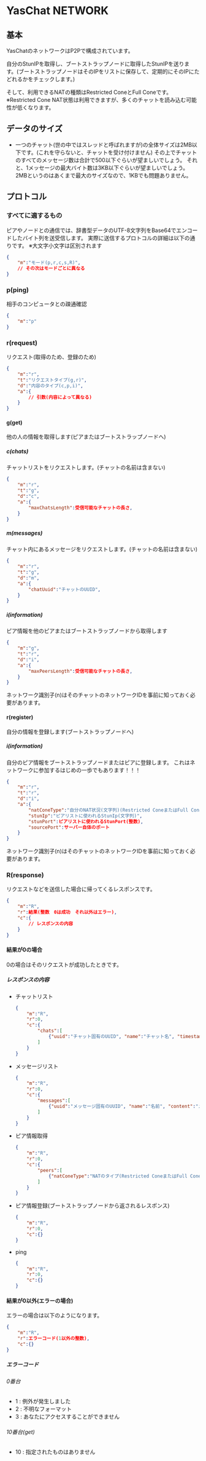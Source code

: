 # YasChat NETWORK
## 基本
YasChatのネットワークはP2Pで構成されています。

自分のStunIPを取得し、ブートストラップノードに取得したStunIPを送ります。(ブートストラップノードはそのIPをリストに保存して、定期的にそのIPにたどれるかをチェックします。)

そして、利用できるNATの種類はRestricted ConeとFull Coneです。
※Restricted Cone NAT状態は利用できますが、多くのチャットを読み込む可能性が低くなります。

## データのサイズ
- 一つのチャット(世の中ではスレッドと呼ばれますが)の全体サイズは2MB以下です。(これを守らないと、チャットを受け付けません)
    その上でチャットのすべてのメッセージ数は合計で500以下ぐらいが望ましいでしょう。
    それと、1メッセージの最大バイト数は3KB以下ぐらいが望ましいでしょう。
    2MBというのはあくまで最大のサイズなので、1KBでも問題ありません。

## プロトコル
### すべてに適するもの
ピアやノードとの通信では、辞書型データのUTF-8文字列をBase64でエンコードしたバイト列を送受信します。
実際に送信するプロトコルの詳細は以下の通りです。
※大文字小文字は区別されます
``` json
{
    "m":"モード(p,r,c,s,R)",
    // その次はモードごとに異なる
}
```
### p(ping)
相手のコンピュータとの疎通確認
``` json
{
    "m":"p"
}
```
### r(request)
リクエスト(取得のため、登録のため)
``` json
{
    "m":"r",
    "t":"リクエストタイプ(g,r)",
    "d":"内容のタイプ(c,p,i)",
    "a":{ 
        // 引数(内容によって異なる)
    }
}
```
#### g(get)
他の人の情報を取得します(ピアまたはブートストラップノードへ)
##### c(chats)
チャットリストをリクエストします。(チャットの名前は含まない)
``` json
{
    "m":"r",
    "t":"g",
    "d":"c",
    "a":{
        "maxChatsLength":受信可能なチャットの長さ,
    }
}
```
##### m(messages)
チャット内にあるメッセージをリクエストします。(チャットの名前は含まない)
``` json
{
    "m":"r",
    "t":"g",
    "d":"m",
    "a":{
        "chatUuid":"チャットのUUID",
    }
}
```
##### i(information)
ピア情報を他のピアまたはブートストラップノードから取得します
``` json
{
    "m":"g",
    "t":"r",
    "d":"i",
    "a":{
        "maxPeersLength":受信可能なチャットの長さ,
    }
}
```
ネットワーク識別子(n)はそのチャットのネットワークIDを事前に知っておく必要があります。
#### r(register)
自分の情報を登録します(ブートストラップノードへ)
##### i(information)
自分のピア情報をブートストラップノードまたはピアに登録します。
これはネットワークに参加するはじめの一歩でもあります！！！
``` json
{
    "m":"r",
    "t":"r",
    "d":"i",
    "a":{
        "natConeType":"自分のNAT状況(文字列)(Restricted ConeまたはFull Cone)",
        "stunIp":"ピアリストに使われるStunIp(文字列)",
        "stunPort":ピアリストに使われるStunPort(整数),
        "sourcePort":サーバー自体のポート
    }
}
```
ネットワーク識別子(n)はそのチャットのネットワークIDを事前に知っておく必要があります。

### R(response)
リクエストなどを送信した場合に帰ってくるレスポンスです。
``` json
{
    "m":"R",
    "r":結果(整数　0は成功　それ以外はエラー),
    "c":{ 
        // レスポンスの内容
    }
}
```
#### 結果が0の場合
0の場合はそのリクエストが成功したときです。
##### レスポンスの内容
- チャットリスト
    ``` json
    {
        "m":"R",
        "r":0,
        "c":{ 
            "chats":[
                {"uuid":"チャット固有のUUID", "name":"チャット名", "timestamp":"タイムスタンプ"}
            ]
        }
    }
    ```
- メッセージリスト
    ``` json
    {
        "m":"R",
        "r":0,
        "c":{ 
            "messages":[
                {"uuid":"メッセージ固有のUUID", "name":"名前", "content":"メッセージ内容", "timestamp":"タイムスタンプ"}
            ]
        }
    }
    ```
- ピア情報取得
    ``` json
    {
        "m":"R",
        "r":0,
        "c":{ 
            "peers":[
                {"natConeType":"NATのタイプ(Restricted ConeまたはFull Cone)", "stunIp":"相手のStunIP", "stunPort":"相手のStunPort"}
            ]
        }
    }
    ```
- ピア情報登録(ブートストラップノードから返されるレスポンス)
    ``` json
    {
        "m":"R",
        "r":0,
        "c":{}
    }
    ```
- ping
    ``` json
    {
        "m":"R",
        "r":0,
        "c":{}
    }
    ```
#### 結果が0以外(エラーの場合)
エラーの場合は以下のようになります。
``` json
{
    "m":"R",
    "r":エラーコード(1以外の整数),
    "c":{}
}
```
##### エラーコード
###### 0番台
- 1 : 例外が発生しました
- 2 : 不明なフォーマット
- 3 : あなたにアクセスすることができません
###### 10番台(get)
- 10 : 指定されたものはありません